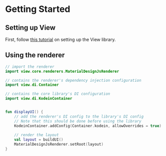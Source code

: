 # Getting Started

## Setting up View

First, follow [this tutorial](../../Getting%20Started.md)
on setting up the View library.

## Using the renderer

```kotlin
// import the renderer
import view.core.renderers.MaterialDesignJsRenderer

// contains the renderer's dependency injection configuration
import view.di.Container

// contains the core library's DI configuration
import view.di.KodeinContainer


fun displayUI() {
    // add the renderer's DI config to the library's DI config
    // Note that this should be done before using the library
    KodeinContainer.addConfig(Container.kodein, allowOverrides = true)
    
    // render the layout
    val layout = buildUI()
    MaterialDesignJsRenderer.setRoot(layout)
}

